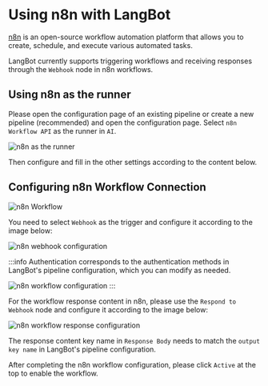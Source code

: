# Using n8n with LangBot

[n8n](https://n8n.io/) is an open-source workflow automation platform that allows you to create, schedule, and execute various automated tasks.

LangBot currently supports triggering workflows and receiving responses through the `Webhook` node in n8n workflows.

## Using n8n as the runner

Please open the configuration page of an existing pipeline or create a new pipeline (recommended) and open the configuration page. Select `n8n Workflow API` as the runner in `AI`.

![n8n as the runner](/assets/image/zh/deploy/pipelines/n8n/config_runner.png)

Then configure and fill in the other settings according to the content below.

## Configuring n8n Workflow Connection

![n8n Workflow](/assets/image/zh/deploy/pipelines/n8n/create_wf.png)

You need to select `Webhook` as the trigger and configure it according to the image below:

![n8n webhook configuration](/assets/image/zh/deploy/pipelines/n8n/config_webhook.png)

:::info
Authentication corresponds to the authentication methods in LangBot's pipeline configuration, which you can modify as needed.

![n8n workflow configuration](/assets/image/zh/deploy/pipelines/n8n/config_auth.png)
:::

For the workflow response content in n8n, please use the `Respond to Webhook` node and configure it according to the image below:

![n8n workflow response configuration](/assets/image/zh/deploy/pipelines/n8n/config_respond.png)

The response content key name in `Response Body` needs to match the `output key name` in LangBot's pipeline configuration.

After completing the n8n workflow configuration, please click `Active` at the top to enable the workflow.